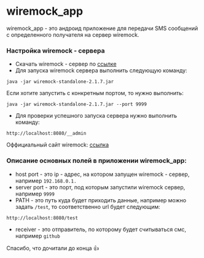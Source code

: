 # wiremock_app
wiremock_app - это андроид приложение для передачи SMS сообщений с определенного получателя  на сервер wiremock.

### Настройка wiremock - сервера
* Скачать wiremock - сервер по [ссылке](http://repo1.maven.org/maven2/com/github/tomakehurst/wiremock-standalone/2.1.7/wiremock-standalone-2.1.7.jar)
* Для запуска wiremock сервера выполнить следующую команду:
```
java -jar wiremock-standalone-2.1.7.jar
```
Если хотите запустить с конкретным портом, то нужно выполнить:
```
java -jar wiremock-standalone-2.1.7.jar --port 9999
```
* Для проверки успешного запуска сервера нужно выполнить команду: 
```
http://localhost:8080/__admin
```
Оффициальный сайт wiremock: [ссылка](http://wiremock.org/docs/) 

### Описание основных полей в приложении wiremock_app:

* host port - это ip - адрес, на котором запущен wiremock - сервер, например  ```192.168.0.1.```
* server port - это порт, под которым запустили wiremock сервер, например ```9999```
* PATH - это путь куда будет приходить данные, например можно задать ```/test```, то соответственно  url будет следующим:
```
http://localhost:8080/test
```
* receiver - это отправитель, по которому будет считываться смс, например ```github```

Спасибо, что дочитали до конца :+1:


